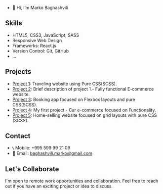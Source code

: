 
- 👋 Hi, I’m Marko Baghashvili

## Skills

- HTML5, CSS3, JavaScript, SASS
- Responsive Web Design
- Frameworks: React.js
- Version Control: Git, GitHub
- ...

## Projects

- [Project 1]([link-to-project-1](https://marko010101.github.io/Travel/Traveler/)): Traveling website using Pure CSS(SCSS).
- [Project 2](https://style-maven.netlify.app/): Brief description of project 1.- Fully functional E-commerce website.
- [Project 3](https://marko010101.github.io/booking-app/starter/): Booking app focused on Flexbox layouts and pure CSS(SCSS).
- [Project 4](https://marko010101.github.io/COMSCHOOL-HOMEWORK/lec17/): My first project - Car e-commerce focused on Functionality.
- [Project 5](https://heavens.netlify.app/): Home-selling website focused on grid layouts with pure CSS (SCSS).

## Contact

- 📞 Mobile: +995 599 99 21 09
- 📧 Email: baghashvili.marko@gmail.com

## Let's Collaborate

I'm open to remote work opportunities and collaboration. Feel free to reach out if you have an exciting project or idea to discuss.


